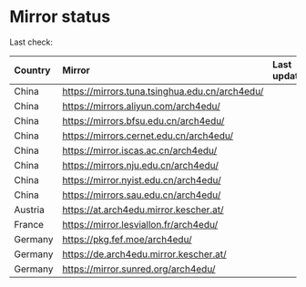 <script src="./time.js"></script>
# Mirror status
Last check: <script type="text/javascript">localize(1707769077.4222383);</script>

|Country|Mirror|Last update|
|:------|:-----|:----------|
|China|https://mirrors.tuna.tsinghua.edu.cn/arch4edu/|<script type="text/javascript">localize(1707719369);</script>|
|China|https://mirrors.aliyun.com/arch4edu/|<script type="text/javascript">localize(1707719369);</script>|
|China|https://mirrors.bfsu.edu.cn/arch4edu/|<script type="text/javascript">localize(1707762606);</script>|
|China|https://mirrors.cernet.edu.cn/arch4edu/|<script type="text/javascript">localize(1707719369);</script>|
|China|https://mirror.iscas.ac.cn/arch4edu/|<script type="text/javascript">localize(1707719369);</script>|
|China|https://mirrors.nju.edu.cn/arch4edu/|<script type="text/javascript">localize(1707676054);</script>|
|China|https://mirror.nyist.edu.cn/arch4edu/|<script type="text/javascript">localize(1707762606);</script>|
|China|https://mirrors.sau.edu.cn/arch4edu/|<script type="text/javascript">localize(1707719369);</script>|
|Austria|https://at.arch4edu.mirror.kescher.at/|<script type="text/javascript">localize(1707762606);</script>|
|France|https://mirror.lesviallon.fr/arch4edu/|<script type="text/javascript">localize(1707719369);</script>|
|Germany|https://pkg.fef.moe/arch4edu/|<script type="text/javascript">localize(1707762606);</script>|
|Germany|https://de.arch4edu.mirror.kescher.at/|<script type="text/javascript">localize(1707762606);</script>|
|Germany|https://mirror.sunred.org/arch4edu/|<script type="text/javascript">localize(1707762606);</script>|

<script src="./tablefilter/tablefilter.js"></script>
<script src="./table.js"></script>